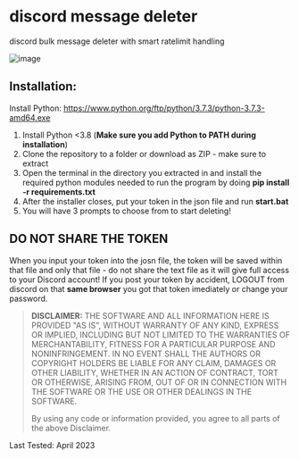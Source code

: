 # discord message deleter

discord bulk message deleter with smart ratelimit handling

![image](https://user-images.githubusercontent.com/110794031/234622908-4907fb44-3051-4861-bfe6-abd2395be360.png)

## Installation:

Install Python:
https://www.python.org/ftp/python/3.7.3/python-3.7.3-amd64.exe

1. Install Python <3.8 (<b>Make sure you add Python to PATH during installation</b>)
2. Clone the repository to a folder or download as ZIP - make sure to extract
3. Open the terminal in the directory you extracted in and install the required python modules needed to run the program by doing **pip install -r requirements.txt**
4. After the installer closes, put your token in the json file and run **start.bat**
5. You will have 3 prompts to choose from to start deleting!

## DO NOT SHARE THE TOKEN

When you input your token into the josn file, the token will be saved within that file and only that file - do not share the text file as it will give full access to your Discord account!
If you post your token by accident, LOGOUT from discord on that **same browser** you got that token imediately or change your password.

> **DISCLAIMER:**
> THE SOFTWARE AND ALL INFORMATION HERE IS PROVIDED "AS IS", WITHOUT WARRANTY OF ANY KIND, EXPRESS OR IMPLIED, INCLUDING BUT NOT LIMITED TO THE WARRANTIES OF MERCHANTABILITY, FITNESS FOR A PARTICULAR PURPOSE AND NONINFRINGEMENT. IN NO EVENT SHALL THE AUTHORS OR COPYRIGHT HOLDERS BE LIABLE FOR ANY CLAIM, DAMAGES OR OTHER LIABILITY, WHETHER IN AN ACTION OF CONTRACT, TORT OR OTHERWISE, ARISING FROM, OUT OF OR IN CONNECTION WITH THE SOFTWARE OR THE USE OR OTHER DEALINGS IN THE SOFTWARE.
>
> By using any code or information provided, you agree to all parts of the above Disclaimer.

Last Tested: April 2023
